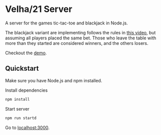 # Velha/21 Server

A server for the games tic-tac-toe and blackjack in Node.js.

The blackjack variant are implementing follows the rules in
[this video](https://www.youtube.com/watch?v=eyoh-Ku9TCI), but assuming all
players placed the same bet. Those who leave the table with more than they
started are considered winners, and the others losers.

Checkout the [demo](https://velha21.herokuapp.com/).

## Quickstart

Make sure you have Node.js and npm installed.

Install dependencies
```bash
npm install
```

Start server
```bash
npm run startd
```

Go to [localhost:3000](http://localhost:3000).

